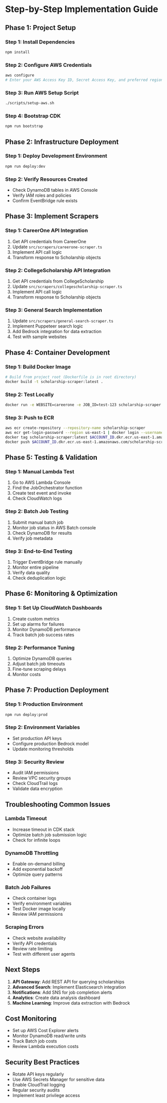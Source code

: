 # Step-by-Step Implementation Guide

## Phase 1: Project Setup

### Step 1: Install Dependencies
```bash
npm install
```

### Step 2: Configure AWS Credentials
```bash
aws configure
# Enter your AWS Access Key ID, Secret Access Key, and preferred region
```

### Step 3: Run AWS Setup Script
```bash
./scripts/setup-aws.sh
```

### Step 4: Bootstrap CDK
```bash
npm run bootstrap
```

## Phase 2: Infrastructure Deployment

### Step 1: Deploy Development Environment
```bash
npm run deploy:dev
```

### Step 2: Verify Resources Created
- Check DynamoDB tables in AWS Console
- Verify IAM roles and policies
- Confirm EventBridge rule exists

## Phase 3: Implement Scrapers

### Step 1: CareerOne API Integration
1. Get API credentials from CareerOne
2. Update `src/scrapers/careerone-scraper.ts`
3. Implement API call logic
4. Transform response to Scholarship objects

### Step 2: CollegeScholarship API Integration
1. Get API credentials from CollegeScholarship
2. Update `src/scrapers/collegescholarship-scraper.ts`
3. Implement API call logic
4. Transform response to Scholarship objects

### Step 3: General Search Implementation
1. Update `src/scrapers/general-search-scraper.ts`
2. Implement Puppeteer search logic
3. Add Bedrock integration for data extraction
4. Test with sample websites

## Phase 4: Container Development

### Step 1: Build Docker Image
```bash
# Build from project root (Dockerfile is in root directory)
docker build -t scholarship-scraper:latest .
```

### Step 2: Test Locally
```bash
docker run -e WEBSITE=careerone -e JOB_ID=test-123 scholarship-scraper:latest
```

### Step 3: Push to ECR
```bash
aws ecr create-repository --repository-name scholarship-scraper
aws ecr get-login-password --region us-east-1 | docker login --username AWS --password-stdin $ACCOUNT_ID.dkr.ecr.us-east-1.amazonaws.com
docker tag scholarship-scraper:latest $ACCOUNT_ID.dkr.ecr.us-east-1.amazonaws.com/scholarship-scraper:latest
docker push $ACCOUNT_ID.dkr.ecr.us-east-1.amazonaws.com/scholarship-scraper:latest
```

## Phase 5: Testing & Validation

### Step 1: Manual Lambda Test
1. Go to AWS Lambda Console
2. Find the JobOrchestrator function
3. Create test event and invoke
4. Check CloudWatch logs

### Step 2: Batch Job Testing
1. Submit manual batch job
2. Monitor job status in AWS Batch console
3. Check DynamoDB for results
4. Verify job metadata

### Step 3: End-to-End Testing
1. Trigger EventBridge rule manually
2. Monitor entire pipeline
3. Verify data quality
4. Check deduplication logic

## Phase 6: Monitoring & Optimization

### Step 1: Set Up CloudWatch Dashboards
1. Create custom metrics
2. Set up alarms for failures
3. Monitor DynamoDB performance
4. Track batch job success rates

### Step 2: Performance Tuning
1. Optimize DynamoDB queries
2. Adjust batch job timeouts
3. Fine-tune scraping delays
4. Monitor costs

## Phase 7: Production Deployment

### Step 1: Production Environment
```bash
npm run deploy:prod
```

### Step 2: Environment Variables
- Set production API keys
- Configure production Bedrock model
- Update monitoring thresholds

### Step 3: Security Review
- Audit IAM permissions
- Review VPC security groups
- Check CloudTrail logs
- Validate data encryption

## Troubleshooting Common Issues

### Lambda Timeout
- Increase timeout in CDK stack
- Optimize batch job submission logic
- Check for infinite loops

### DynamoDB Throttling
- Enable on-demand billing
- Add exponential backoff
- Optimize query patterns

### Batch Job Failures
- Check container logs
- Verify environment variables
- Test Docker image locally
- Review IAM permissions

### Scraping Errors
- Check website availability
- Verify API credentials
- Review rate limiting
- Test with different user agents

## Next Steps

1. **API Gateway**: Add REST API for querying scholarships
2. **Advanced Search**: Implement Elasticsearch integration
3. **Notifications**: Add SNS for job completion alerts
4. **Analytics**: Create data analysis dashboard
5. **Machine Learning**: Improve data extraction with Bedrock

## Cost Monitoring

- Set up AWS Cost Explorer alerts
- Monitor DynamoDB read/write units
- Track Batch job costs
- Review Lambda execution costs

## Security Best Practices

- Rotate API keys regularly
- Use AWS Secrets Manager for sensitive data
- Enable CloudTrail logging
- Regular security audits
- Implement least privilege access 